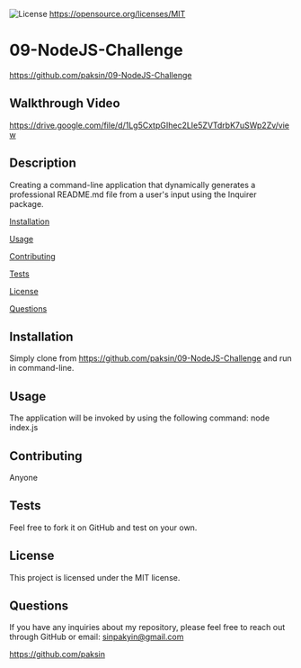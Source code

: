 
![License](https://img.shields.io/badge/License-MIT-yellow.svg)  https://opensource.org/licenses/MIT

# 09-NodeJS-Challenge 
https://github.com/paksin/09-NodeJS-Challenge

## Walkthrough Video
https://drive.google.com/file/d/1Lg5CxtpGIhec2LIe5ZVTdrbK7uSWp2Zv/view
  
## Description    
  
Creating a command-line application that dynamically generates a professional README.md file from a user's input using the Inquirer package.
  
[Installation](#installation)
  
[Usage](#usage)
  
[Contributing](#contributing)
  
[Tests](#tests)
  
[License](#license)
  
[Questions](#questions)
  
## Installation
  
Simply clone from https://github.com/paksin/09-NodeJS-Challenge and run in command-line.
  
## Usage 
  
The application will be invoked by using the following command: node index.js
  
## Contributing
  
Anyone
  
## Tests
  
Feel free to fork it on GitHub and test on your own.
  
## License
  
This project is licensed under the MIT license.
  
## Questions
  
If you have any inquiries about my repository, please feel free to reach out through GitHub or email: sinpakyin@gmail.com
  
https://github.com/paksin
      